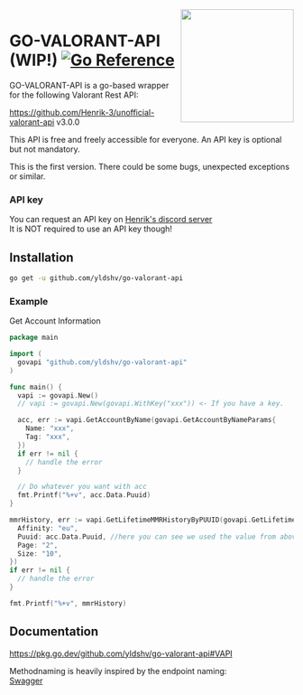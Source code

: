 

<img align="right" src="https://i.ibb.co/7px2VF7/valogoapi.png" height="200" width="200">




# GO-VALORANT-API (WIP!) [![Go Reference](https://pkg.go.dev/badge/github.com/yldshv/go-valorant-api.svg)](https://pkg.go.dev/github.com/yldshv/go-valorant-api)

GO-VALORANT-API is a go-based wrapper for the following Valorant Rest API:

https://github.com/Henrik-3/unofficial-valorant-api v3.0.0

This API is free and freely accessible for everyone. An API key is optional but not mandatory.

This is the first version. There could be some bugs, unexpected exceptions or similar.

### API key

You can request an API key on [Henrik's discord server](https://discord.com/invite/X3GaVkX2YN) <br> It is NOT required to use an API key though!

## Installation

```bash
go get -u github.com/yldshv/go-valorant-api
```

### Example

Get Account Information
```go
package main

import (
  govapi "github.com/yldshv/go-valorant-api"
)

func main() {
  vapi := govapi.New() 
  // vapi := govapi.New(govapi.WithKey("xxx")) <- If you have a key.

  acc, err := vapi.GetAccountByName(govapi.GetAccountByNameParams{
    Name: "xxx",
    Tag: "xxx",
  })
  if err != nil {
    // handle the error
  }

  // Do whatever you want with acc
  fmt.Printf("%+v", acc.Data.Puuid)
}
```

```go
mmrHistory, err := vapi.GetLifetimeMMRHistoryByPUUID(govapi.GetLifetimeMMRHistoryByPUUIDParams{
  Affinity: "eu",
  Puuid: acc.Data.Puuid, //here you can see we used the value from above
  Page: "2",
  Size: "10",
})
if err != nil {
  // handle the error
}

fmt.Printf("%+v", mmrHistory)
```

## Documentation

https://pkg.go.dev/github.com/yldshv/go-valorant-api#VAPI

Methodnaming is heavily inspired by the endpoint naming:<br>
[Swagger](https://app.swaggerhub.com/apis-docs/Henrik-3/HenrikDev-API/3.0.0)
